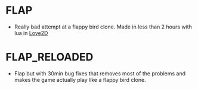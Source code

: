 # FLAP
- Really bad attempt at a flappy bird clone. Made in less than 2 hours with lua in [Love2D](love2d.org)
# FLAP_RELOADED
- Flap but with 30min bug fixes that removes most of the problems and makes the game actually play like a flappy bird clone.
